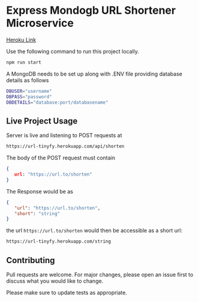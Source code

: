 # Express Mondogb URL Shortener Microservice

[Heroku Link](https://url-tinyfy.herokuapp.com/)


Use the following command to run this project locally.

```bash
npm run start
```

A MongoDB needs to be set up along with .ENV file providing database details as follows

```bash
DBUSER="username"
DBPASS="password"
DBDETAILS="database:port/databasename"
```
## Live Project Usage

Server is live and listening to POST requests at
```bash
https://url-tinyfy.herokuapp.com/api/shorten
```
The body of the POST request must contain
```json
{
   url: "https://url.to/shorten"
}
```
The Response would be as
```json
{
   "url": "https://url.to/shorten",
   "short": "string"
}
```

the url ```https://url.to/shorten``` would then be accessible as a short url:
```bash
https://url-tinyfy.herokuapp.com/string
```
## Contributing
Pull requests are welcome. For major changes, please open an issue first to discuss what you would like to change.

Please make sure to update tests as appropriate.
